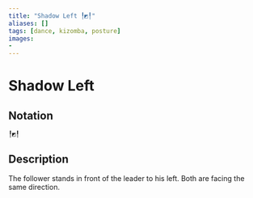 ```yaml
---
title: "Shadow Left ╿◩╿"
aliases: [] 
tags: [dance, kizomba, posture] 
images:
-
---
```

# Shadow Left
## Notation
```
╿◩╿
```

## Description
The follower stands in front of the leader to his left. Both are facing the same direction. 